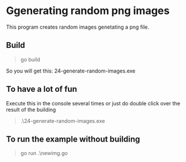 # Ggenerating random png images

This program creates random images genetating a png file.

## Build

> go build

So you will get this: 24-generate-random-images.exe

## To have a lot of fun

Execute this in the console several times or just do double click over the result of the building

> .\24-generate-random-images.exe

## To run the example without building

> go run .\newimg.go
